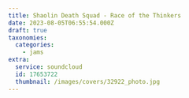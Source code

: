 ```yaml
---
title: Shaolin Death Squad - Race of the Thinkers
date: 2023-08-05T06:55:54.000Z
draft: true
taxonomies:
  categories:
    - jams
extra:
  service: soundcloud
  id: 17653722
  thumbnail: /images/covers/32922_photo.jpg
---
```

